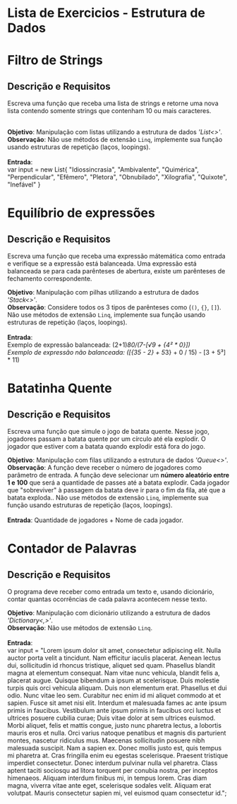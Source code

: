 # Lista de Exercicios - Estrutura de Dados

# Filtro de Strings

## Descrição e Requisitos
Escreva uma função que receba uma lista de strings e retorne uma nova lista contendo somente strings que contenham 10 ou mais caracteres.<br/><br/>

**Objetivo**: Manipulação com listas utilizando a estrutura de dados _'List<>'_.<br/>
**Observação**:  Não use métodos de extensão `Linq`, implemente sua função usando estruturas de repetição (laços, loopings).<br/><br/>
**Entrada**: <br/>
var input = new List<string>{ 
      "Idiossincrasia",
      "Ambivalente",
      "Quimérica",
      "Perpendicular",
      "Efêmero",
      "Pletora",
      "Obnubilado",
      "Xilografia",
      "Quixote",
      "Inefável"
   }<br/>

# Equilíbrio de expressões

## Descrição e Requisitos
Escreva uma função que receba uma expressão mátemática como entrada e verifique se a expressão está balanceada. Uma expressão está balanceada se para cada parênteses de abertura, existe um parênteses de fechamento correspondente.<br/>

**Objetivo**: Manipulação com pilhas utilizando a estrutura de dados _'Stack<>'_.<br/>
**Observação**:  Considere todos os 3 tipos de parênteses como (`()`, `{}`, `[]`). Não use métodos de extensão `Linq`, implemente sua função usando estruturas de repetição (laços, loopings).<br/><br/>
**Entrada**: <br/>
Exemplo de expressão balanceada: (2+1)*80/(7-[√9 + {4² * 0}])<br/>
Exemplo de expressão não balanceada: ([{35 - 2} + 5*3} + 0 / 15) - [3 + 5³] * 11)<br/>

# Batatinha Quente

## Descrição e Requisitos
Escreva uma função que simule o jogo de batata quente. Nesse jogo, jogadores passam a batata quente por um círculo até ela explodir. O jogador que estiver com a batata quando explodir está fora do jogo. <br/>

**Objetivo**: Manipulação com filas utilizando a estrutura de dados _'Queue<>'_.<br/>
**Observação**:  A função deve receber o número de jogadores como parâmetro de entrada. A função deve selecionar um **número aleatório entre 1 e 100** que será a quantidade de passes até a batata explodir. Cada jogador que "sobreviver" à passagem da batata deve ir para o fim da fila, até que a batata exploda.. Não use métodos de extensão `Linq`, implemente sua função usando estruturas de repetição (laços, loopings).<br/><br/>
**Entrada**: Quantidade de jogadores + Nome de cada jogador.

# Contador de Palavras

## Descrição e Requisitos
O programa deve receber como entrada um texto e, usando dicionário, contar quantas ocorrências de cada palavra acontecem nesse texto. <br/>

**Objetivo**: Manipulação com dicionário utilizando a estrutura de dados _'Dictionary<,>'_.<br/>
**Observação**:  Não use métodos de extensão `Linq`.<br/><br/>
**Entrada**: <br/>
var input = "Lorem ipsum dolor sit amet, consectetur adipiscing elit. Nulla auctor porta velit a tincidunt. Nam efficitur iaculis placerat. Aenean lectus dui, sollicitudin id rhoncus tristique, aliquet sed quam. Phasellus blandit magna at elementum consequat. Nam vitae nunc vehicula, blandit felis a, placerat augue. Quisque bibendum a ipsum at scelerisque. Duis molestie turpis quis orci vehicula aliquam. Duis non elementum erat. Phasellus et dui odio. Nunc vitae leo sem. Curabitur nec enim id mi aliquet commodo at et sapien. Fusce sit amet nisi elit. Interdum et malesuada fames ac ante ipsum primis in faucibus. Vestibulum ante ipsum primis in faucibus orci luctus et ultrices posuere cubilia curae; Duis vitae dolor at sem ultrices euismod. Morbi aliquet, felis et mattis congue, justo nunc pharetra lectus, a lobortis mauris eros et nulla. Orci varius natoque penatibus et magnis dis parturient montes, nascetur ridiculus mus. Maecenas sollicitudin posuere nibh malesuada suscipit. Nam a sapien ex. Donec mollis justo est, quis tempus mi pharetra at. Cras fringilla enim eu egestas scelerisque. Praesent tristique imperdiet consectetur. Donec interdum pulvinar nulla vel pharetra. Class aptent taciti sociosqu ad litora torquent per conubia nostra, per inceptos himenaeos. Aliquam interdum finibus mi, in tempus lorem. Cras diam magna, viverra vitae ante eget, scelerisque sodales velit. Aliquam erat volutpat. Mauris consectetur sapien mi, vel euismod quam consectetur id.";
